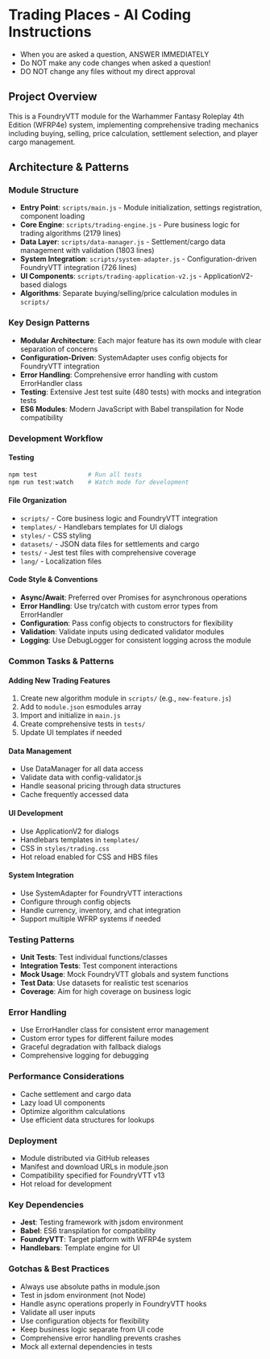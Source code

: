 # Trading Places - AI Coding Instructions
- When you are asked a question, ANSWER IMMEDIATELY
- Do NOT make any code changes when asked a question!
- DO NOT change any files without my direct approval

## Project Overview
This is a FoundryVTT module for the Warhammer Fantasy Roleplay 4th Edition (WFRP4e) system, implementing comprehensive trading mechanics including buying, selling, price calculation, settlement selection, and player cargo management.

## Architecture & Patterns

### Module Structure
- **Entry Point**: `scripts/main.js` - Module initialization, settings registration, component loading
- **Core Engine**: `scripts/trading-engine.js` - Pure business logic for trading algorithms (2179 lines)
- **Data Layer**: `scripts/data-manager.js` - Settlement/cargo data management with validation (1803 lines)
- **System Integration**: `scripts/system-adapter.js` - Configuration-driven FoundryVTT integration (726 lines)
- **UI Components**: `scripts/trading-application-v2.js` - ApplicationV2-based dialogs
- **Algorithms**: Separate buying/selling/price calculation modules in `scripts/`

### Key Design Patterns
- **Modular Architecture**: Each major feature has its own module with clear separation of concerns
- **Configuration-Driven**: SystemAdapter uses config objects for FoundryVTT integration
- **Error Handling**: Comprehensive error handling with custom ErrorHandler class
- **Testing**: Extensive Jest test suite (480 tests) with mocks and integration tests
- **ES6 Modules**: Modern JavaScript with Babel transpilation for Node compatibility

### Development Workflow

#### Testing
```bash
npm test              # Run all tests
npm run test:watch    # Watch mode for development
```

#### File Organization
- `scripts/` - Core business logic and FoundryVTT integration
- `templates/` - Handlebars templates for UI dialogs
- `styles/` - CSS styling
- `datasets/` - JSON data files for settlements and cargo
- `tests/` - Jest test files with comprehensive coverage
- `lang/` - Localization files

#### Code Style & Conventions
- **Async/Await**: Preferred over Promises for asynchronous operations
- **Error Handling**: Use try/catch with custom error types from ErrorHandler
- **Configuration**: Pass config objects to constructors for flexibility
- **Validation**: Validate inputs using dedicated validator modules
- **Logging**: Use DebugLogger for consistent logging across the module

### Common Tasks & Patterns

#### Adding New Trading Features
1. Create new algorithm module in `scripts/` (e.g., `new-feature.js`)
2. Add to `module.json` esmodules array
3. Import and initialize in `main.js`
4. Create comprehensive tests in `tests/`
5. Update UI templates if needed

#### Data Management
- Use DataManager for all data access
- Validate data with config-validator.js
- Handle seasonal pricing through data structures
- Cache frequently accessed data

#### UI Development
- Use ApplicationV2 for dialogs
- Handlebars templates in `templates/`
- CSS in `styles/trading.css`
- Hot reload enabled for CSS and HBS files

#### System Integration
- Use SystemAdapter for FoundryVTT interactions
- Configure through config objects
- Handle currency, inventory, and chat integration
- Support multiple WFRP systems if needed

### Testing Patterns
- **Unit Tests**: Test individual functions/classes
- **Integration Tests**: Test component interactions
- **Mock Usage**: Mock FoundryVTT globals and system functions
- **Test Data**: Use datasets for realistic test scenarios
- **Coverage**: Aim for high coverage on business logic

### Error Handling
- Use ErrorHandler class for consistent error management
- Custom error types for different failure modes
- Graceful degradation with fallback dialogs
- Comprehensive logging for debugging

### Performance Considerations
- Cache settlement and cargo data
- Lazy load UI components
- Optimize algorithm calculations
- Use efficient data structures for lookups

### Deployment
- Module distributed via GitHub releases
- Manifest and download URLs in module.json
- Compatibility specified for FoundryVTT v13
- Hot reload for development

### Key Dependencies
- **Jest**: Testing framework with jsdom environment
- **Babel**: ES6 transpilation for compatibility
- **FoundryVTT**: Target platform with WFRP4e system
- **Handlebars**: Template engine for UI

### Gotchas & Best Practices
- Always use absolute paths in module.json
- Test in jsdom environment (not Node)
- Handle async operations properly in FoundryVTT hooks
- Validate all user inputs
- Use configuration objects for flexibility
- Keep business logic separate from UI code
- Comprehensive error handling prevents crashes
- Mock all external dependencies in tests